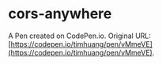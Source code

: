# cors-anywhere

A Pen created on CodePen.io. Original URL: [https://codepen.io/timhuang/pen/vMmeVE](https://codepen.io/timhuang/pen/vMmeVE).

